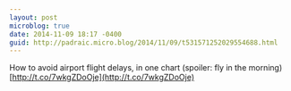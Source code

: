 ```yaml
---
layout: post
microblog: true
date: 2014-11-09 18:17 -0400
guid: http://padraic.micro.blog/2014/11/09/t531571252029554688.html
---
```

How to avoid airport flight delays, in one chart (spoiler: fly in the morning) [http://t.co/7wkgZDoOje](http://t.co/7wkgZDoOje)
